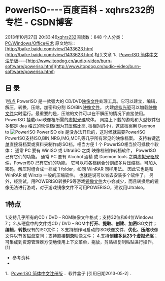 # PowerISO----百度百科 - xqhrs232的专栏 - CSDN博客
2013年10月27日 20:33:46[xqhrs232](https://me.csdn.net/xqhrs232)阅读数：848
个人分类：[PC/Windows/Office技术](https://blog.csdn.net/xqhrs232/article/category/906929)
原文地址::[http://baike.baidu.com/view/1433623.htm](http://baike.baidu.com/view/1433623.htm)
相关文章
1、[PowerISO
 简体中文注册版](http://www.itopdog.cn/audio-video/burn-software/poweriso.html)----[http://www.itopdog.cn/audio-video/burn-software/poweriso.html](http://www.itopdog.cn/audio-video/burn-software/poweriso.html)
## 目 录
1[特点](http://baike.baidu.com/view/1433623.htm#1)
PowerISO 是一款强大的 CD/DVD[映像文件](http://baike.baidu.com/view/66911.htm)处理工具。它可以建立，编辑，解压，转换，压缩，加密和分割 ISO/BIN[映像文件](http://baike.baidu.com/view/66911.htm)。
内建[虚拟光驱](http://baike.baidu.com/view/1133.htm)可以加载[映像文件](http://baike.baidu.com/view/66911.htm)实时运行。最重要的是，压缩的文件可以在不解压的情况下直接使用。
PowerISO 挂载daa映像档所需的[虚拟光碟](http://baike.baidu.com/view/3346439.htm)软体。
网路上下载的游戏和大型软件很多都是 daa 格式的映像档(因为其压缩比高, 档相对的小)，这些档案用 Daemon to
![PowerISO](http://h.hiphotos.baidu.com/baike/s%3D220/sign=28b1b3b5d833c895a27e9f79e1127397/267f9e2f0708283838a51836b999a9014c08f16c.jpg)
PowerISO
ols 是没办法开启的，这时候就需要PowerISO
PowerISO支持ISO,BIN,NRG,IMG,MDF,等几乎所有常见的映像档案。
支持右键[选单](http://baike.baidu.com/view/994977.htm)直接将档案或资料夹制作成ISO档，相当方便
1 个 PowerISO相当於可抵数个软体：
通常 PC 要有 WinISO 或 UltraISO 之类 映像档制作转档软件， PowerISO 己有它们的功能。
通常 PC 要有 Alcohol 酒精 或 Daemon tools 之类[虚拟光驱软件](http://baike.baidu.com/view/2052871.htm)，PowerISO 己有它们的功能。
它可以将各档组合分割成多片压缩档，可加入密码，解压时组合成一档或 1 folder，如同 WinRAR 同样用法。
因此它也是和 WinRAR 或 Winzip 一般的压缩软件。
也就是说可以省去安装多个软件了。
另外，经测试，用POWERISO转换PS等游戏[镜像文件](http://baike.baidu.com/view/928.htm)大小会减少，而且转换后的镜像无法进行游戏，对于游戏镜像文件不可用POWERISO，建议用UltraIso。
## 1特点[](http://baike.baidu.com/view/1433623.htm#)
1.支持几乎所有的CD / DVD – ROM映像文件格式；支持32位和64位Windows 7；
2.从硬盘中的文件或CD / DVD – ROM中**打开、提取、创建、加密**ISO文件；**编辑，转换**现有的ISO文件；
3.支持制作可启动的ISO映像文件，**优化、压缩**映像文件以节省磁盘空间；支持直接**刻录**映像文件；
4.支持**创建多达23个虚拟光驱**；可集成到资源管理器方便地使用上下文菜单，拖放，剪贴板复制粘贴进行操作。[1]
- 参考资料
- 
1．[](http://baike.baidu.com/view/1433623.htm#ref_%5B1%5D_1433623)[PowerISO
 简体中文注册版](http://www.itopdog.cn/audio-video/burn-software/poweriso.html) ．软件盒子 [引用日期2013-05-2] ．
